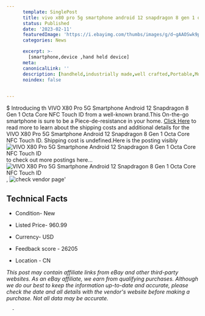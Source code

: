 ```yaml
---
      template: SinglePost
      title: vivo x80 pro 5g smartphone android 12 snapdragon 8 gen 1 octa core nfc touch id
      status: Published
      date: '2023-02-11'
      featuredImage: 'https://i.ebayimg.com/thumbs/images/g/d~gAAOSwk9pidfQD/s-l225.jpg'
      categories: News

      excerpt: >-
        [smartphone,device ,hand held device]
      meta:
      canonicalLink: ''
      description: [handheld,industrially made,well crafted,Portable,Mobile,Compact,Convenient,Lightweight,Maneuverable,Man-portable,Miniature,Carriable,Hand-held,Light,Holdable,Transportable,Mobile device,Pocket-sized,On-the-go,Wireless,Cordless,Compact size,Convenient size, smartphone,device ,hand held device]
      noindex: false
      

---
```

$
      Introducing th VIVO X80 Pro 5G Smartphone Android 12 Snapdragon 8 Gen 1 Octa Core NFC Touch ID from a well-known brand.This On-the-go smartphone is sure to be a Piece-de-resistance in your home. [Click Here](https://www.ebay.com/itm/185416004827?hash=item2b2ba7b4db%3Ag%3Ad%7EgAAOSwk9pidfQD&mkevt=1&mkcid=1&mkrid=711-53200-19255-0&campid=%253CePNCampaignId%253E&customid=%253CreferenceId%253E&toolid=10049) to read more to learn about the shipping costs and additional details for the VIVO X80 Pro 5G Smartphone Android 12 Snapdragon 8 Gen 1 Octa Core NFC Touch ID. Shipping cost is undefined.Here is the posting visibly ![VIVO X80 Pro 5G Smartphone Android 12 Snapdragon 8 Gen 1 Octa Core NFC Touch ID](https://i.ebayimg.com/thumbs/images/g/d~gAAOSwk9pidfQD/s-l225.jpg) to check out more postings here... ![VIVO X80 Pro 5G Smartphone Android 12 Snapdragon 8 Gen 1 Octa Core NFC Touch ID](https://i.ebayimg.com/images/g/d~gAAOSwk9pidfQD/s-l960.jpg), ![check vendor page](https://origin-galleryplus.ebayimg.com/ws/web/185416004827_2_0_1/225x225.jpg,https://origin-galleryplus.ebayimg.com/ws/web/185416004827_3_0_1/225x225.jpg,https://origin-galleryplus.ebayimg.com/ws/web/185416004827_4_0_1/225x225.jpg,https://origin-galleryplus.ebayimg.com/ws/web/185416004827_5_0_1/225x225.jpg,https://origin-galleryplus.ebayimg.com/ws/web/185416004827_6_0_1/225x225.jpg,https://origin-galleryplus.ebayimg.com/ws/web/185416004827_7_0_1/225x225.jpg,https://origin-galleryplus.ebayimg.com/ws/web/185416004827_8_0_1/225x225.jpg,https://origin-galleryplus.ebayimg.com/ws/web/185416004827_9_0_1/225x225.jpg)'

      

 ## Technical Facts 



     
      

 - Condition- New 


      

 - Listed Price- 960.99 


      

 - Currency- USD 


      

 - Feedback score - 26205 


      

 - Location - CN 


      
      

 *_This post may contain affiliate links from eBay and other third-party websites. As an eBay affiliate, we earn from qualifying purchases. Although we do our best to keep the information up-to-date and accurate, please check the date and all details with the vendor's website before making a purchase. Not all data may be accurate._*




      -
